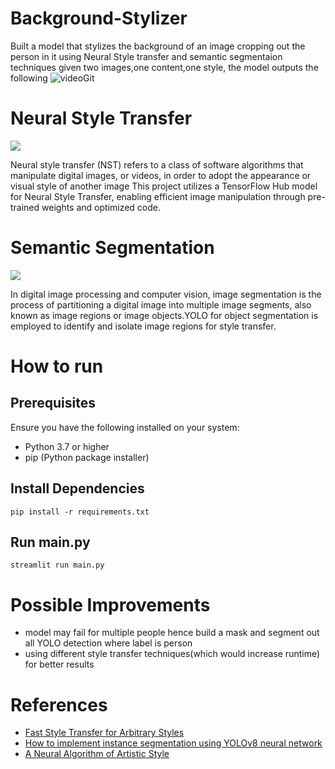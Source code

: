 # Background-Stylizer
Built a model that stylizes the background of an image cropping out the person in it using Neural Style transfer and semantic segmentaion techniques
given two images,one content,one style, the model outputs the following
![videoGit](https://github.com/Akkki28/Background-Stylizer/assets/120105455/eb68cd25-711a-477e-b0f8-e09033285ce8)

# Neural Style Transfer
![](https://i.ytimg.com/vi/c3kL9yFGUOY/maxresdefault.jpg)

Neural style transfer (NST) refers to a class of software algorithms that manipulate digital images, or videos, in order to adopt the appearance or visual style of another image This project utilizes a TensorFlow Hub model for Neural Style Transfer, enabling efficient image manipulation through pre-trained weights and optimized code.

# Semantic Segmentation
![](https://cdn.labellerr.com/semantic%20segmentation/Semantic%20segmentation.webp)

In digital image processing and computer vision, image segmentation is the process of partitioning a digital image into multiple image segments, also known as image regions or image objects.YOLO for object segmentation is employed to identify and isolate image regions for style transfer.

# How to run
## Prerequisites
Ensure you have the following installed on your system:

- Python 3.7 or higher
- pip (Python package installer)

## Install Dependencies
```
pip install -r requirements.txt
```
## Run main.py
```
streamlit run main.py
```

# Possible Improvements
- model may fail for multiple people hence build a mask and segment out all YOLO detection where label is person
- using different style transfer techniques(which would increase runtime) for better results

# References
- [Fast Style Transfer for Arbitrary Styles](https://www.tensorflow.org/hub/tutorials/tf2_arbitrary_image_stylization)
- [How to implement instance segmentation using YOLOv8 neural network](https://dev.to/andreygermanov/how-to-implement-instance-segmentation-using-yolov8-neural-network-3if9)
- [A Neural Algorithm of Artistic Style](https://arxiv.org/abs/1508.06576)

